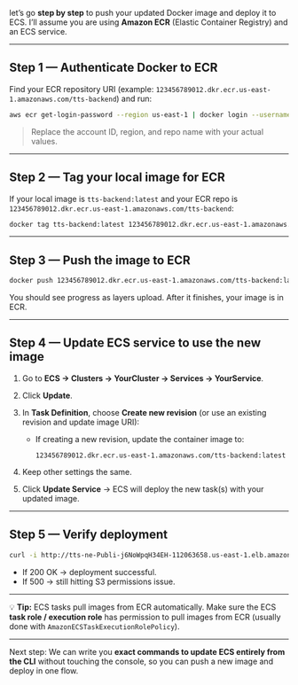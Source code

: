 let’s go **step by step** to push your updated Docker image and deploy it to ECS. I’ll assume you are using **Amazon ECR** (Elastic Container Registry) and an ECS service.

---

## **Step 1 — Authenticate Docker to ECR**

Find your ECR repository URI (example: `123456789012.dkr.ecr.us-east-1.amazonaws.com/tts-backend`) and run:

```bash
aws ecr get-login-password --region us-east-1 | docker login --username AWS --password-stdin 123456789012.dkr.ecr.us-east-1.amazonaws.com
```

> Replace the account ID, region, and repo name with your actual values.

---

## **Step 2 — Tag your local image for ECR**

If your local image is `tts-backend:latest` and your ECR repo is `123456789012.dkr.ecr.us-east-1.amazonaws.com/tts-backend`:

```bash
docker tag tts-backend:latest 123456789012.dkr.ecr.us-east-1.amazonaws.com/tts-backend:latest
```

---

## **Step 3 — Push the image to ECR**

```bash
docker push 123456789012.dkr.ecr.us-east-1.amazonaws.com/tts-backend:latest
```

You should see progress as layers upload. After it finishes, your image is in ECR.

---

## **Step 4 — Update ECS service to use the new image**

1. Go to **ECS → Clusters → YourCluster → Services → YourService**.
2. Click **Update**.
3. In **Task Definition**, choose **Create new revision** (or use an existing revision and update image URI):

   * If creating a new revision, update the container image to:

     ```
     123456789012.dkr.ecr.us-east-1.amazonaws.com/tts-backend:latest
     ```
4. Keep other settings the same.
5. Click **Update Service** → ECS will deploy the new task(s) with your updated image.

---

## **Step 5 — Verify deployment**

```bash
curl -i http://tts-ne-Publi-j6NoWpqH34EH-112063658.us-east-1.elb.amazonaws.com/health
```

* If 200 OK → deployment successful.
* If 500 → still hitting S3 permissions issue.

---

💡 **Tip:** ECS tasks pull images from ECR automatically. Make sure the ECS **task role / execution role** has permission to pull images from ECR (usually done with `AmazonECSTaskExecutionRolePolicy`).

---

Next step: We can write you **exact commands to update ECS entirely from the CLI** without touching the console, so you can push a new image and deploy in one flow.


